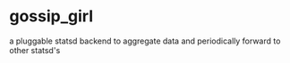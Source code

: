 gossip_girl
===========

a pluggable statsd backend to aggregate data and periodically forward to other statsd's